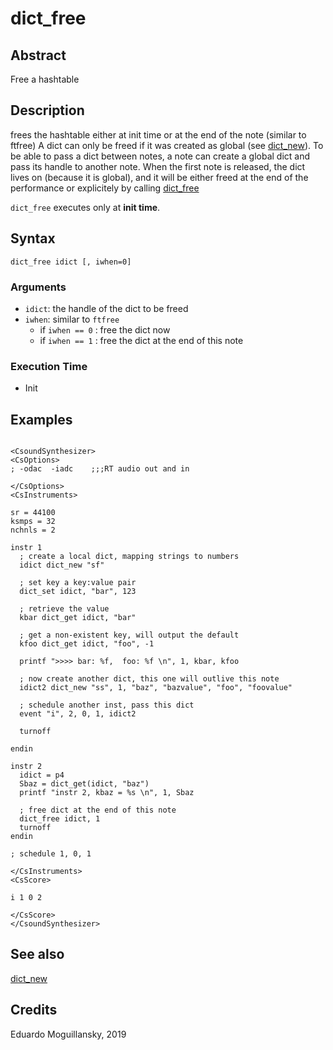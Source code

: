 # dict_free

## Abstract

Free a hashtable 

## Description

frees the hashtable either at init time or at the end of the note (similar to ftfree)
A dict can only be freed if it was created as global (see [dict_new](dict_new.md)).
To be able to pass a dict between notes, a note can create a global dict and 
pass its handle to another note. When the first note is released, the dict lives
on (because it is global), and it will be either freed at the end of the performance
or explicitely by calling [dict_free](dict_free.md)

`dict_free` executes only at **init time**. 

## Syntax

    dict_free idict [, iwhen=0] 

    
### Arguments

* `idict`: the handle of the dict to be freed
* `iwhen`: similar to `ftfree`
    * if `iwhen == 0` : free the dict now
    * if `iwhen == 1` : free the dict at the end of this note

### Execution Time

* Init

## Examples

```csound

<CsoundSynthesizer>
<CsOptions>
; -odac  -iadc    ;;;RT audio out and in

</CsOptions>
<CsInstruments>

sr = 44100
ksmps = 32
nchnls = 2

instr 1	
  ; create a local dict, mapping strings to numbers
  idict dict_new "sf"
  
  ; set key a key:value pair
  dict_set idict, "bar", 123

  ; retrieve the value
  kbar dict_get idict, "bar"
  
  ; get a non-existent key, will output the default
  kfoo dict_get idict, "foo", -1 

  printf ">>>> bar: %f,  foo: %f \n", 1, kbar, kfoo 

  ; now create another dict, this one will outlive this note
  idict2 dict_new "ss", 1, "baz", "bazvalue", "foo", "foovalue"
  
  ; schedule another inst, pass this dict
  event "i", 2, 0, 1, idict2
  
  turnoff

endin

instr 2
  idict = p4
  Sbaz = dict_get(idict, "baz")
  printf "instr 2, kbaz = %s \n", 1, Sbaz
  
  ; free dict at the end of this note
  dict_free idict, 1  
  turnoff
endin

; schedule 1, 0, 1

</CsInstruments>
<CsScore>

i 1 0 2

</CsScore>
</CsoundSynthesizer> 
```

## See also

[dict_new](dict_new.md)

## Credits

Eduardo Moguillansky, 2019